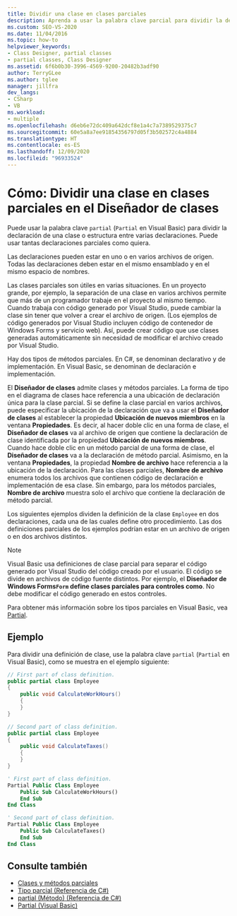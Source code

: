 ```yaml
---
title: Dividir una clase en clases parciales
description: Aprenda a usar la palabra clave parcial para dividir la declaración de una clase o estructura entre varias declaraciones en el Diseñador de clases.
ms.custom: SEO-VS-2020
ms.date: 11/04/2016
ms.topic: how-to
helpviewer_keywords:
- Class Designer, partial classes
- partial classes, Class Designer
ms.assetid: 6f6b0b30-3996-4569-9200-20482b3adf90
author: TerryGLee
ms.author: tglee
manager: jillfra
dev_langs:
- CSharp
- VB
ms.workload:
- multiple
ms.openlocfilehash: d6eb6e72dc409a642dcf8e1a4c7a7389529375c7
ms.sourcegitcommit: 60e5a8a7ee91854356797d05f3b502572c4a4884
ms.translationtype: HT
ms.contentlocale: es-ES
ms.lasthandoff: 12/09/2020
ms.locfileid: "96933524"
---
```

# <a name="how-to-split-a-class-into-partial-classes-in-class-designer"></a>Cómo: Dividir una clase en clases parciales en el Diseñador de clases

Puede usar la palabra clave `partial` (`Partial` en Visual Basic) para dividir la declaración de una clase o estructura entre varias declaraciones. Puede usar tantas declaraciones parciales como quiera.

Las declaraciones pueden estar en uno o en varios archivos de origen. Todas las declaraciones deben estar en el mismo ensamblado y en el mismo espacio de nombres.

Las clases parciales son útiles en varias situaciones. En un proyecto grande, por ejemplo, la separación de una clase en varios archivos permite que más de un programador trabaje en el proyecto al mismo tiempo. Cuando trabaja con código generado por Visual Studio, puede cambiar la clase sin tener que volver a crear el archivo de origen. (Los ejemplos de código generados por Visual Studio incluyen código de contenedor de Windows Forms y servicio web). Así, puede crear código que use clases generadas automáticamente sin necesidad de modificar el archivo creado por Visual Studio.

Hay dos tipos de métodos parciales. En C#, se denominan declarativo y de implementación. En Visual Basic, se denominan de declaración e implementación.

El **Diseñador de clases** admite clases y métodos parciales. La forma de tipo en el diagrama de clases hace referencia a una ubicación de declaración única para la clase parcial. Si se define la clase parcial en varios archivos, puede especificar la ubicación de la declaración que va a usar el **Diseñador de clases** al establecer la propiedad **Ubicación de nuevos miembros** en la ventana **Propiedades**. Es decir, al hacer doble clic en una forma de clase, el **Diseñador de clases** va al archivo de origen que contiene la declaración de clase identificada por la propiedad **Ubicación de nuevos miembros**. Cuando hace doble clic en un método parcial de una forma de clase, el **Diseñador de clases** va a la declaración de método parcial. Asimismo, en la ventana **Propiedades**, la propiedad **Nombre de archivo** hace referencia a la ubicación de la declaración. Para las clases parciales, **Nombre de archivo** enumera todos los archivos que contienen código de declaración e implementación de esa clase. Sin embargo, para los métodos parciales, **Nombre de archivo** muestra solo el archivo que contiene la declaración de método parcial.

Los siguientes ejemplos dividen la definición de la clase `Employee` en dos declaraciones, cada una de las cuales define otro procedimiento. Las dos definiciones parciales de los ejemplos podrían estar en un archivo de origen o en dos archivos distintos.

> [!NOTE]
> Visual Basic usa definiciones de clase parcial para separar el código generado por Visual Studio del código creado por el usuario. El código se divide en archivos de código fuente distintos. Por ejemplo, el **Diseñador de Windows Forms`Form` define clases parciales para controles como**. No debe modificar el código generado en estos controles.

Para obtener más información sobre los tipos parciales en Visual Basic, vea [Partial](/dotnet/visual-basic/language-reference/modifiers/partial).

## <a name="example"></a>Ejemplo

Para dividir una definición de clase, use la palabra clave `partial` (`Partial` en Visual Basic), como se muestra en el ejemplo siguiente:

```csharp
// First part of class definition.
public partial class Employee
{
    public void CalculateWorkHours()
    {
    }
}

// Second part of class definition.
public partial class Employee
{
    public void CalculateTaxes()
    {
    }
}
```

```vb
' First part of class definition.
Partial Public Class Employee
    Public Sub CalculateWorkHours()
    End Sub
End Class

' Second part of class definition.
Partial Public Class Employee
    Public Sub CalculateTaxes()
    End Sub
End Class
```

## <a name="see-also"></a>Consulte también

- [Clases y métodos parciales](/dotnet/csharp/programming-guide/classes-and-structs/partial-classes-and-methods)
- [Tipo parcial (Referencia de C#)](/dotnet/csharp/language-reference/keywords/partial-type)
- [partial (Método) (Referencia de C#)](/dotnet/csharp/language-reference/keywords/partial-method)
- [Partial (Visual Basic)](/dotnet/visual-basic/language-reference/modifiers/partial)
